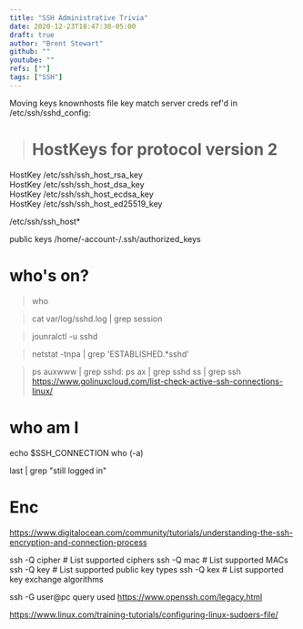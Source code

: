```yaml
---
title: "SSH Administrative Trivia"
date: 2020-12-23T18:47:30-05:00
draft: true
author: "Brent Stewart"
github: ""
youtube: ""
refs: [""]
tags: ["SSH"]
---
```


Moving keys
knownhosts file key match
server creds ref'd in /etc/ssh/sshd_config:
># HostKeys for protocol version 2
HostKey /etc/ssh/ssh_host_rsa_key  
HostKey /etc/ssh/ssh_host_dsa_key  
HostKey /etc/ssh/ssh_host_ecdsa_key  
HostKey /etc/ssh/ssh_host_ed25519_key  

/etc/ssh/ssh_host*

public keys /home/-account-/.ssh/authorized_keys


# who's on?
> who

>cat var/log/sshd.log | grep session

> jounralctl -u sshd

> netstat -tnpa | grep 'ESTABLISHED.*sshd'

> ps auxwww | grep sshd:
ps ax | grep sshd
ss | grep ssh
https://www.golinuxcloud.com/list-check-active-ssh-connections-linux/

# who am I
echo $SSH_CONNECTION
who (-a)


last | grep "still logged in"


# Enc
https://www.digitalocean.com/community/tutorials/understanding-the-ssh-encryption-and-connection-process

ssh -Q cipher       # List supported ciphers
ssh -Q mac          # List supported MACs
ssh -Q key          # List supported public key types
ssh -Q kex          # List supported key exchange algorithms

ssh -G user@pc query used
https://www.openssh.com/legacy.html


https://www.linux.com/training-tutorials/configuring-linux-sudoers-file/
